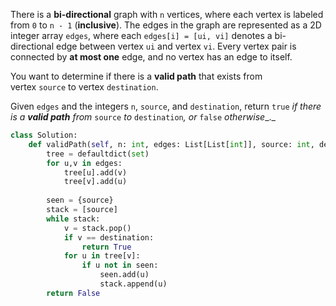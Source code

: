 There is a **bi-directional** graph with `n` vertices, where each vertex is labeled from `0` to `n - 1` (**inclusive**). The edges in the graph are represented as a 2D integer array `edges`, where each `edges[i] = [ui, vi]` denotes a bi-directional edge between vertex `ui` and vertex `vi`. Every vertex pair is connected by **at most one** edge, and no vertex has an edge to itself.

You want to determine if there is a **valid path** that exists from vertex `source` to vertex `destination`.

Given `edges` and the integers `n`, `source`, and `destination`, return `true` _if there is a **valid path** from_ `source` _to_ `destination`_, or_ `false` _otherwise__._

```python
class Solution:
    def validPath(self, n: int, edges: List[List[int]], source: int, destination: int) -> bool:
        tree = defaultdict(set)
        for u,v in edges:
            tree[u].add(v)
            tree[v].add(u)
        
        seen = {source}
        stack = [source]
        while stack:
            v = stack.pop()
            if v == destination:
                return True
            for u in tree[v]:
                if u not in seen:
                    seen.add(u)
                    stack.append(u)
        return False
```

